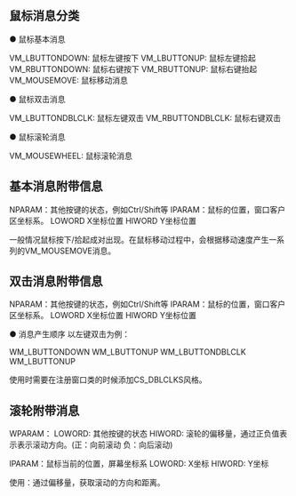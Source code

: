 ## 鼠标消息分类

● 鼠标基本消息

VM_LBUTTONDOWN: 鼠标左键按下
VM_LBUTTONUP: 鼠标左键拾起
VM_RBUTTONDOWN: 鼠标右键按下
VM_RBUTTONUP: 鼠标右键抬起
VM_MOUSEMOVE: 鼠标移动消息

● 鼠标双击消息

VM_LBUTTONDBLCLK: 鼠标左键双击
VM_RBUTTONDBLCLK: 鼠标右键双击

● 鼠标滚轮消息

VM_MOUSEWHEEL: 鼠标滚轮消息

## 基本消息附带信息

NPARAM：其他按键的状态，例如Ctrl/Shift等
IPARAM：鼠标的位置，窗口客户区坐标系。
  LOWORD X坐标位置
  HIWORD Y坐标位置

一般情况鼠标按下/拾起成对出现。在鼠标移动过程中，会根据移动速度产生一系列的VM_MOUSEMOVE消息。

## 双击消息附带信息

NPARAM：其他按键的状态，例如Ctrl/Shift等
IPARAM：鼠标的位置，窗口客户区坐标系。
  LOWORD X坐标位置
  HIWORD Y坐标位置

● 消息产生顺序
以左键双击为例：

WM_LBUTTONDOWN
WM_LBUTTONUP
WM_LBUTTONDBLCLK
WM_LBUTTONUP

使用时需要在注册窗口类的时候添加CS_DBLCLKS风格。

## 滚轮附带消息

WPARAM：
  LOWORD: 其他按键的状态
  HIWORD: 滚轮的偏移量，通过正负值表示表示滚动方向。(正：向前滚动 负：向后滚动)

lPARAM：鼠标当前的位置，屏幕坐标系
  LOWORD: X坐标
  HIWORD: Y坐标

使用：通过偏移量，获取滚动的方向和距离。
